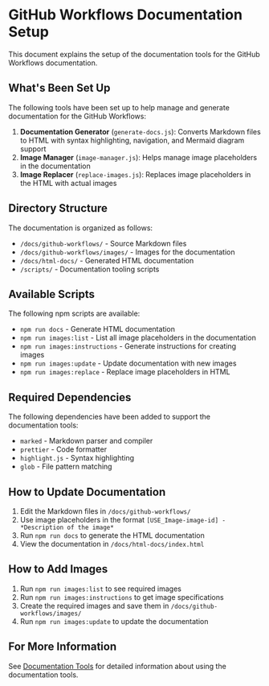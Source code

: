 # GitHub Workflows Documentation Setup

This document explains the setup of the documentation tools for the GitHub Workflows documentation.

## What's Been Set Up

The following tools have been set up to help manage and generate documentation for the GitHub Workflows:

1. **Documentation Generator** (`generate-docs.js`): Converts Markdown files to HTML with syntax highlighting, navigation, and Mermaid diagram support
2. **Image Manager** (`image-manager.js`): Helps manage image placeholders in the documentation
3. **Image Replacer** (`replace-images.js`): Replaces image placeholders in the HTML with actual images

## Directory Structure

The documentation is organized as follows:

- `/docs/github-workflows/` - Source Markdown files
- `/docs/github-workflows/images/` - Images for the documentation
- `/docs/html-docs/` - Generated HTML documentation
- `/scripts/` - Documentation tooling scripts

## Available Scripts

The following npm scripts are available:

- `npm run docs` - Generate HTML documentation
- `npm run images:list` - List all image placeholders in the documentation
- `npm run images:instructions` - Generate instructions for creating images
- `npm run images:update` - Update documentation with new images
- `npm run images:replace` - Replace image placeholders in HTML

## Required Dependencies

The following dependencies have been added to support the documentation tools:

- `marked` - Markdown parser and compiler
- `prettier` - Code formatter
- `highlight.js` - Syntax highlighting
- `glob` - File pattern matching

## How to Update Documentation

1. Edit the Markdown files in `/docs/github-workflows/`
2. Use image placeholders in the format `[USE_Image-image-id] - *Description of the image*`
3. Run `npm run docs` to generate the HTML documentation
4. View the documentation in `/docs/html-docs/index.html`

## How to Add Images

1. Run `npm run images:list` to see required images
2. Run `npm run images:instructions` to get image specifications
3. Create the required images and save them in `/docs/github-workflows/images/`
4. Run `npm run images:update` to update the documentation

## For More Information

See [Documentation Tools](documentation-tools.md) for detailed information about using the documentation tools. 
